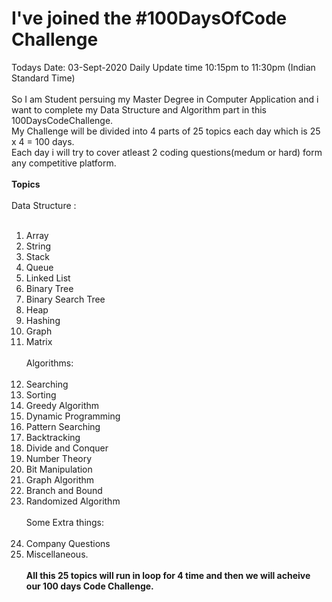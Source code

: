 # I've joined the #100DaysOfCode Challenge
Todays Date: 03-Sept-2020 
Daily Update time 10:15pm to 11:30pm (Indian Standard Time)
<br>
<br>
So I am Student persuing my Master Degree in Computer Application and i want to complete my Data Structure and Algorithm part in this 100DaysCodeChallenge.
<br>
My Challenge will be divided into 4 parts of 25 topics each day which is 25 x 4 = 100 days. <br>
Each day i will try to cover atleast 2 coding questions(medum or hard) form any competitive platform.<br><br>
<b> Topics </b><br><br>
Data Structure : <br><br>
1) Array
2) String
3) Stack
4) Queue
5) Linked List
6) Binary Tree
7) Binary Search Tree
8) Heap
9) Hashing
10) Graph
11) Matrix <br><br>
Algorithms: <br><br>
12) Searching
13) Sorting
14) Greedy Algorithm
15) Dynamic Programming
16) Pattern Searching
17) Backtracking
18) Divide and Conquer
19) Number Theory
20) Bit Manipulation
21) Graph Algorithm
22) Branch and Bound
23) Randomized Algorithm <br><br>
Some Extra things: <br><br>
24) Company Questions 
25) Miscellaneous.
<br><br>
<b> All this 25 topics will run in loop for 4 time and then we will acheive our 100 days Code Challenge. <b>

